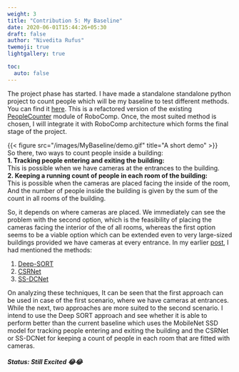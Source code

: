 ```yaml
---
weight: 3
title: "Contribution 5: My Baseline"
date: 2020-06-01T15:44:26+05:30
draft: false
author: "Nivedita Rufus"
twemoji: true
lightgallery: true

toc:
  auto: false
---
```


The project phase has started. I have made a standalone standalone python project to count people which will be my baseline to test different methods. You can find it [here](https://github.com/niveditarufus/People_counter). This is a refactored version of the existing [PeopleCounter](https://github.com/niveditarufus/human-detection/tree/master/components/peopleCounter) module of RoboComp. Once, the most suited method is chosen, I will integrate it with RoboComp architecture which forms the final stage of the project.  

{{< figure src="/images/MyBaseline/demo.gif" title="A short demo" >}}  
So there, two ways to count people inside a building:  
**1. Tracking people entering and exiting the building:**  
This is possible when we have cameras at the entrances to the building.  
**2. Keeping a running count of people in each room of the building:**  
This is possible when the cameras are placed facing the inside of the room, And the number of people inside the building is given by the sum of the count in all rooms of the building.  

So, it depends on where cameras are placed. We immediately can see the problem with the second option, which is the feasibility of placing the cameras facing the interior of the of all rooms, whereas the first option seems to be a viable option which can be extended even to very large-sized buildings provided we have cameras at every entrance. 
In my earlier [post](https://niveditarufus.github.io/posts/project-phase/), I had mentioned the methods:
1. [Deep-SORT](https://arxiv.org/pdf/1703.07402.pdf)
2. [CSRNet](https://arxiv.org/pdf/1802.10062.pdf)
3. [SS-DCNet](https://arxiv.org/pdf/2001.01886.pdf)  

On analyzing these techniques, It can be seen that the first approach can be used in case of the first scenario, where we have cameras at entrances. While the next, two approaches are more suited to the second scenario.
I intend to use the Deep SORT approach and see whether it is able to perform better than the current baseline which uses the MobileNet SSD model for tracking people entering and exiting the building and the CSRNet or SS-DCNet for keeping a count of people in each room that are fitted with cameras. 

##### Status: Still Excited :joy::joy: